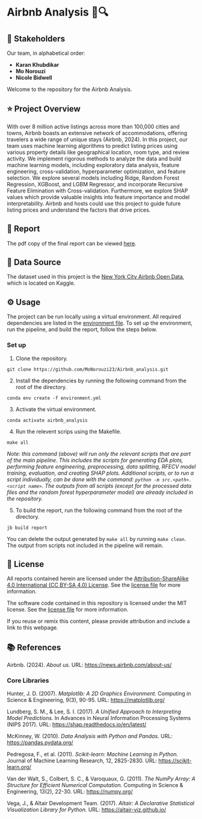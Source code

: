 # Airbnb Analysis 🏡🔍

## 🌟 Stakeholders

Our team, in alphabetical order:

- **Karan Khubdikar**
- **Mo Norouzi**
- **Nicole Bidwell**
    
Welcome to the repository for the Airbnb Analysis.
## ⭐️ Project Overview

With over 8 million active listings across more than 100,000 cities and towns, Airbnb boasts an extensive network of accommodations, offering travelers a wide range of unique stays (Airbnb, 2024). In this project, our team uses machine learning algorithms to predict listing prices using various property details like geographical location, room type, and review activity. We implement rigorous methods to analyze the data and build machine learning models, including exploratory data analysis, feature engineering, cross-validation, hyperparameter optimization, and feature selection. We explore several models including Ridge, Random Forest Regression, XGBoost, and LGBM Regressor, and incorporate Recursive Feature Elimination with Cross-validation. Furthermore, we explore SHAP values which provide valuable insights into feature importance and model interpretability. Airbnb and hosts could use this project to guide future listing prices and understand the factors that drive prices.

## 📄 Report

The pdf copy of the final report can be viewed [here](Airbnb_analysis_report_copy.pdf).

## 📘 Data Source

The dataset used in this project is the [New York City Airbnb Open Data](https://www.kaggle.com/datasets/dgomonov/new-york-city-airbnb-open-data), which is located on Kaggle. 

## ⚙️ Usage

The project can be run locally using a virtual environment. All required dependencies are listed in the [environment file](environment.yml). To set up the environment, run the pipeline, and build the report, follow the steps below. 

### Set up

1. Clone the repository.

```
git clone https://github.com/MoNorouzi23/Airbnb_analysis.git
```

2. Install the dependencies by running the following command from the root of the directory.

```
conda env create -f environment.yml
```

3. Activate the virtual environment. 

```
conda activate airbnb_analysis
```
4. Run the relevent scrips using the Makefile.

```
make all 
```
*Note: this command (above) will run only the relevant scripts that are part of the main pipeline. This includes the scripts for generating EDA plots, performing feature engineering, preprocessing, data splitting, RFECV model training, evaluation, and creating SHAP plots. Additional scripts, or to run a script individually, can be done with the command: `python -m src.<path>.<script name>`. The outputs from all scripts (except for the processed data files and the random forest hyperparameter model) are already included in the repository.* 
  
5. To build the report, run the following command from the root of the directory. 

```
jb build report
```

You can delete the output generated by `make all` by running `make clean`. The output from scripts not included in the pipeline will remain.

## 📖 License

All reports contained herein are licensed under the [Attribution-ShareAlike 4.0 International (CC BY-SA 4.0) License](https://creativecommons.org/licenses/by-sa/4.0/). See the [license file](LICENSE.md) for more information.

The software code contained in this repository is licensed under the MIT license. See the [license file](LICENSE.md) for more information.

If you reuse or remix this content, please provide attribution and include a link to this webpage.

## 📚 References 

Airbnb. (2024). *About us*. URL: https://news.airbnb.com/about-us/

### Core Libraries 

Hunter, J. D. (2007). *Matplotlib: A 2D Graphics Environment.* Computing in Science & Engineering, 9(3), 90-95. URL: https://matplotlib.org/

Lundberg, S. M., & Lee, S. I. (2017). *A Unified Approach to Interpreting Model Predictions.* In Advances in Neural Information Processing Systems (NIPS 2017). URL: https://shap.readthedocs.io/en/latest/

McKinney, W. (2010). *Data Analysis with Python and Pandas.* URL: https://pandas.pydata.org/

Pedregosa, F., et al. (2011). *Scikit-learn: Machine Learning in Python.* Journal of Machine Learning Research, 12, 2825-2830. URL: https://scikit-learn.org/

Van der Walt, S., Colbert, S. C., & Varoquaux, G. (2011). *The NumPy Array: A Structure for Efficient Numerical Computation.* Computing in Science & Engineering, 13(2), 22-30. URL: https://numpy.org/

Vega, J., & Altair Development Team. (2017). *Altair: A Declarative Statistical Visualization Library for Python.* URL: https://altair-viz.github.io/